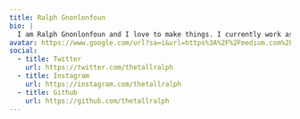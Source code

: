 ```yaml
---
title: Ralph Gnonlonfoun
bio: |
  I am Ralph Gnonlonfoun and I love to make things. I currently work as a product designer at Trellix[trellix.io] where we are building the future of ecommerce marketing. On this blog I share my thought about design and entrepreneurship.
avatar: https://www.google.com/url?sa=i&url=https%3A%2F%2Fmedium.com%2F%40thetallralph&psig=AOvVaw0GLuvirtsm3mkwe1CU-Bre&ust=1603181796861000&source=images&cd=vfe&ved=0CAIQjRxqFwoTCLD5id6bwOwCFQAAAAAdAAAAABAD
social:
  - title: Twitter
    url: https://twitter.com/thetallralph
  - title: Instagram
    url: https://instagram.com/thetallralph
  - title: Github
    url: https://github.com/thetallralph
---
```

